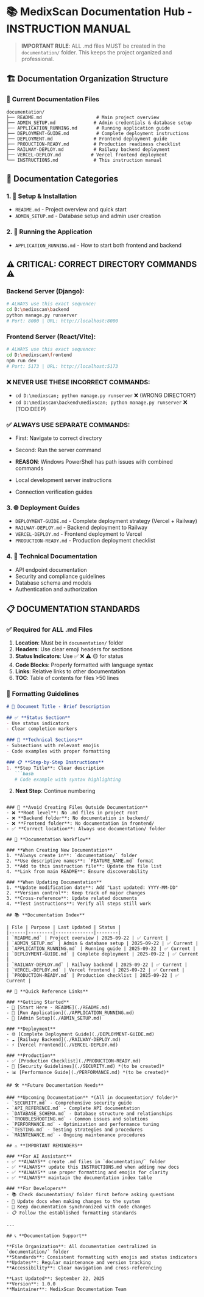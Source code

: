 # 📚 MedixScan Documentation Hub - INSTRUCTION MANUAL

> **IMPORTANT RULE**: ALL .md files MUST be created in the `documentation/` folder. This keeps the project organized and professional.

## 🏗️ **Documentation Organization Structure**

### 📁 **Current Documentation Files**
```
documentation/
├── README.md                    # Main project overview
├── ADMIN_SETUP.md              # Admin credentials & database setup
├── APPLICATION_RUNNING.md       # Running application guide  
├── DEPLOYMENT-GUIDE.md          # Complete deployment instructions
├── DEPLOYMENT.md               # Frontend deployment guide
├── PRODUCTION-READY.md         # Production readiness checklist
├── RAILWAY-DEPLOY.md           # Railway backend deployment
├── VERCEL-DEPLOY.md           # Vercel frontend deployment
└── INSTRUCTIONS.md             # This instruction manual
```

## 🎯 **Documentation Categories**

### 1. **🚀 Setup & Installation**
- `README.md` - Project overview and quick start
- `ADMIN_SETUP.md` - Database setup and admin user creation

### 2. **🏃 Running the Application**
- `APPLICATION_RUNNING.md` - How to start both frontend and backend

## ⚠️ **CRITICAL: CORRECT DIRECTORY COMMANDS** ⚠️
### Backend Server (Django):
```bash
# ALWAYS use this exact sequence:
cd D:\medixscan\backend
python manage.py runserver
# Port: 8000 | URL: http://localhost:8000
```

### Frontend Server (React/Vite):
```bash
# ALWAYS use this exact sequence:
cd D:\medixscan\frontend
npm run dev  
# Port: 5173 | URL: http://localhost:5173
```

### ❌ **NEVER USE THESE INCORRECT COMMANDS:**
- `cd D:\medixscan; python manage.py runserver` ❌ (WRONG DIRECTORY)
- `cd D:\medixscan\backend\medixscan; python manage.py runserver` ❌ (TOO DEEP)

### ✅ **ALWAYS USE SEPARATE COMMANDS:**
- First: Navigate to correct directory
- Second: Run the server command
- **REASON**: Windows PowerShell has path issues with combined commands

- Local development server instructions
- Connection verification guides

### 3. **🌐 Deployment Guides**
- `DEPLOYMENT-GUIDE.md` - Complete deployment strategy (Vercel + Railway)
- `RAILWAY-DEPLOY.md` - Backend deployment to Railway
- `VERCEL-DEPLOY.md` - Frontend deployment to Vercel  
- `PRODUCTION-READY.md` - Production deployment checklist

### 4. **🔧 Technical Documentation**
- API endpoint documentation
- Security and compliance guidelines
- Database schema and models
- Authentication and authorization

## 📋 **DOCUMENTATION STANDARDS**

### ✅ **Required for ALL .md Files**
1. **Location**: Must be in `documentation/` folder
2. **Headers**: Use clear emoji headers for sections
3. **Status Indicators**: Use ✅ ❌ ⚠️ 🟡 for status
4. **Code Blocks**: Properly formatted with language syntax
5. **Links**: Relative links to other documentation
6. **TOC**: Table of contents for files >50 lines

### 🎨 **Formatting Guidelines**
```markdown
# 🏥 Document Title - Brief Description

## ✅ **Status Section**
- Use status indicators
- Clear completion markers

### 🔧 **Technical Sections**
- Subsections with relevant emojis
- Code examples with proper formatting

### 📋 **Step-by-Step Instructions**
1. **Step Title**: Clear description
   ```bash
   # Code example with syntax highlighting
   ```
2. **Next Step**: Continue numbering
```

### 🚫 **Avoid Creating Files Outside Documentation**
- ❌ **Root level**: No .md files in project root
- ❌ **Backend folder**: No documentation in backend/
- ❌ **Frontend folder**: No documentation in frontend/
- ✅ **Correct location**: Always use documentation/ folder

## 🔄 **Documentation Workflow**

### **When Creating New Documentation**
1. **Always create in**: `documentation/` folder
2. **Use descriptive names**: `FEATURE_NAME.md` format
3. **Add to this instruction file**: Update the file list
4. **Link from main README**: Ensure discoverability

### **When Updating Documentation**
1. **Update modification date**: Add "Last updated: YYYY-MM-DD"
2. **Version control**: Keep track of major changes
3. **Cross-reference**: Update related documents
4. **Test instructions**: Verify all steps still work

## 📚 **Documentation Index**

| File | Purpose | Last Updated | Status |
|------|---------|--------------|--------|
| `README.md` | Project overview | 2025-09-22 | ✅ Current |
| `ADMIN_SETUP.md` | Admin & database setup | 2025-09-22 | ✅ Current |
| `APPLICATION_RUNNING.md` | Running guide | 2025-09-22 | ✅ Current |
| `DEPLOYMENT-GUIDE.md` | Complete deployment | 2025-09-22 | ✅ Current |
| `RAILWAY-DEPLOY.md` | Railway backend | 2025-09-22 | ✅ Current |
| `VERCEL-DEPLOY.md` | Vercel frontend | 2025-09-22 | ✅ Current |
| `PRODUCTION-READY.md` | Production checklist | 2025-09-22 | ✅ Current |

## 🎯 **Quick Reference Links**

### **Getting Started**
- 🚀 [Start Here - README](./README.md)
- 🏃 [Run Application](./APPLICATION_RUNNING.md)
- 🔧 [Admin Setup](./ADMIN_SETUP.md)

### **Deployment**
- 🌐 [Complete Deployment Guide](./DEPLOYMENT-GUIDE.md)
- ☁️ [Railway Backend](./RAILWAY-DEPLOY.md)
- ⚡ [Vercel Frontend](./VERCEL-DEPLOY.md)

### **Production**
- ✅ [Production Checklist](./PRODUCTION-READY.md)
- 🔐 [Security Guidelines](./SECURITY.md) *(to be created)*
- 📊 [Performance Guide](./PERFORMANCE.md) *(to be created)*

## 🛠️ **Future Documentation Needs**

### **Upcoming Documentation** *(All in documentation/ folder)*
- `SECURITY.md` - Comprehensive security guide
- `API_REFERENCE.md` - Complete API documentation
- `DATABASE_SCHEMA.md` - Database structure and relationships
- `TROUBLESHOOTING.md` - Common issues and solutions
- `PERFORMANCE.md` - Optimization and performance tuning
- `TESTING.md` - Testing strategies and procedures
- `MAINTENANCE.md` - Ongoing maintenance procedures

## ⚠️ **IMPORTANT REMINDERS**

### **For AI Assistant**
- ✅ **ALWAYS** create .md files in `documentation/` folder
- ✅ **ALWAYS** update this INSTRUCTIONS.md when adding new docs
- ✅ **ALWAYS** use proper formatting and emojis for clarity
- ✅ **ALWAYS** maintain the documentation index table

### **For Developers**
- 📚 Check documentation/ folder first before asking questions
- 📝 Update docs when making changes to the system
- 🔄 Keep documentation synchronized with code changes
- 📋 Follow the established formatting standards

---

## 📞 **Documentation Support**

**File Organization**: All documentation centralized in `documentation/` folder
**Standards**: Consistent formatting with emojis and status indicators
**Updates**: Regular maintenance and version tracking
**Accessibility**: Clear navigation and cross-referencing

**Last Updated**: September 22, 2025
**Version**: 1.0.0
**Maintainer**: MedixScan Documentation Team
